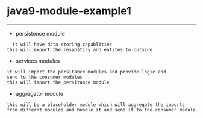 # java9-module-example1 

--- 

* persistence module 
```
  it will have data storing capablities 
this will export the respostiry and entites to outside 
```

* services modules 
```
it will import the persitance modules and provide logic and 
send to the consumer modules 
this will import the persitance module 
```

* aggregator module 
```
this will be a placeholder module which will aggregate the imports 
from differnt modules and bundle it and send it to the consumer module 
```